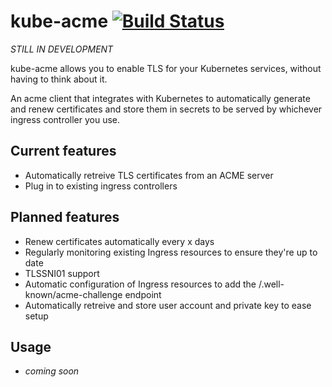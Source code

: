 # kube-acme [![Build Status](https://travis-ci.org/munnerz/kube-acme.svg?branch=master)](https://travis-ci.org/munnerz/kube-acme)

_STILL IN DEVELOPMENT_

kube-acme allows you to enable TLS for your Kubernetes services, without having to think about it.

An acme client that integrates with Kubernetes to automatically generate and renew certificates and store them in secrets to be served by whichever ingress controller you use.

## Current features

* Automatically retreive TLS certificates from an ACME server
* Plug in to existing ingress controllers

## Planned features

* Renew certificates automatically every x days
* Regularly monitoring existing Ingress resources to ensure they're up to date
* TLSSNI01 support
* Automatic configuration of Ingress resources to add the /.well-known/acme-challenge endpoint
* Automatically retreive and store user account and private key to ease setup

## Usage

* _coming soon_

